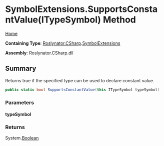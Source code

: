 # SymbolExtensions\.SupportsConstantValue\(ITypeSymbol\) Method <a name="_Top"></a>

[Home](../../../../README.md)

**Containing Type**: [Roslynator.CSharp](../../README.md#_Top)\.[SymbolExtensions](../README.md#_Top)

**Assembly**: Roslynator\.CSharp\.dll

## Summary

Returns true if the specified type can be used to declare constant value\.

```csharp
public static bool SupportsConstantValue(this ITypeSymbol typeSymbol)
```

### Parameters

#### typeSymbol

### Returns

System\.[Boolean](https://docs.microsoft.com/en-us/dotnet/api/system.boolean)

